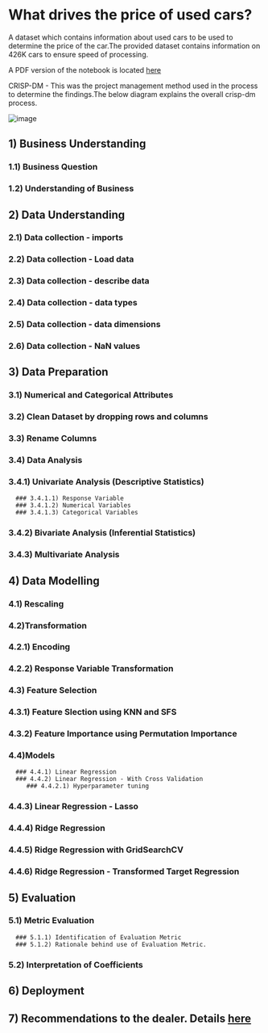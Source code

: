 # What drives the price of used cars?
A dataset which contains information about used cars to be used to determine the price of the car.The provided dataset contains information on 426K cars to ensure speed of processing.

A PDF version of the notebook is located <a href="https://github.com/spalakollu/Used-Cars/blob/main/Used-Cars-Notebook.pdf">here</a>

CRISP-DM - This was the project management method used in the process to determine the findings.The below diagram explains the overall crisp-dm process. 

![image](https://user-images.githubusercontent.com/11352167/203853032-bd86220f-7b03-4171-ac9d-b0644da7f1b1.png)

## 1) Business Understanding 
   ### 1.1) Business Question
   ### 1.2) Understanding of Business 
## 2) Data Understanding 
  ### 2.1) Data collection - imports
  ### 2.2) Data collection - Load data
  ### 2.3) Data collection - describe data
  ### 2.4) Data collection - data types
  ### 2.5) Data collection - data dimensions
  ### 2.6) Data collection - NaN values
## 3) Data Preparation
  ### 3.1) Numerical and Categorical Attributes
  ### 3.2) Clean Dataset by dropping rows and columns 
  ### 3.3) Rename Columns
  ### 3.4) Data Analysis
   ### 3.4.1) Univariate Analysis (Descriptive Statistics)
      ### 3.4.1.1) Response Variable
      ### 3.4.1.2) Numerical Variables
      ### 3.4.1.3) Categorical Variables
  ### 3.4.2) Bivariate Analysis (Inferential Statistics)
  ### 3.4.3) Multivariate Analysis
## 4) Data Modelling 
  ### 4.1) Rescaling
  ### 4.2)Transformation
   ### 4.2.1) Encoding
   ### 4.2.2) Response Variable Transformation
  ### 4.3) Feature Selection
   ### 4.3.1) Feature Slection using KNN and SFS
   ### 4.3.2) Feature Importance using Permutation Importance
  ### 4.4)Models 
      ### 4.4.1) Linear Regression 
      ### 4.4.2) Linear Regression - With Cross Validation
         ### 4.4.2.1) Hyperparameter tuning
   ### 4.4.3) Linear Regression - Lasso 
   ### 4.4.4) Ridge Regression 
   ### 4.4.5) Ridge Regression with GridSearchCV
   ### 4.4.6) Ridge Regression - Transformed Target Regression
## 5) Evaluation 
  ### 5.1) Metric Evaluation
      ### 5.1.1) Identification of Evaluation Metric
      ### 5.1.2) Rationale behind use of Evaluation Metric. 
  ### 5.2) Interpretation of Coefficients
## 6) Deployment
## 7) Recommendations to the dealer. Details <a href="https://github.com/spalakollu/Used-Cars/blob/main/Recommendations%20to%20the%20dealer.pdf">here</a>



